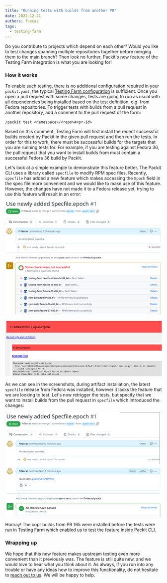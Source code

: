 ```yaml
---
title: "Running tests with builds from another PR"
date: 2022-12-21
authors: fnecas
tags:
  - testing-farm
---
```


Do you contribute to projects which depend on each other?
Would you like to test changes spanning multiple repositories together before merging them to the main branch?
Then look no further, Packit's new feature of the Testing Farm integration is what you are looking for!

<!--truncate-->

### How it works

To enable such testing, there is no additional configuration required in your `packit.yaml`, the typical [Testing Farm configuration](/docs/testing-farm/) is sufficient.
Once you open a pull request with some changes, tests are going to run as usual with all dependencies being installed based on the test definition, e.g. from Fedora repositories.
To trigger tests with builds from a pull request in another repository, add a comment to the pull request of the form:

    /packit test <namespace>/<repo>#<pr-id>

Based on this comment, Testing Farm will first install the recent successful builds created by Packit in the given pull request and then run the tests.
In order for this to work, there must be successful builds for the targets that you are running tests for.
For example, if you are testing against Fedora 36, the pull request that you want to install builds from must contain a successful Fedora 36 build by Packit.

Let's look at a simple example to demonstrate this feature better.
The Packit CLI uses a library called `specfile` to modify RPM spec files.
Recently, `specfile` has added a new feature which makes accessing the `Epoch` field in the spec file more convenient and we would like to make use of this feature.
However, the changes have not made it to a Fedora release yet, trying to use this feature will result in an error:

![Tests in Testing Farm fail](img/testing_farm_failed.png)

![Test log in Testing Farm](img/testing_farm_failed_log.png)

As we can see in the screenshots, during artifact installation, the latest `specfile` release from Fedora was installed, however it lacks the feature that we are looking to test.
Let's now retrigger the tests, but specify that we want to install builds from the pull request in `specfile` which introduced the changes:

![Retriggering tests with builds from another PR](img/testing_farm_retrigger.png)

Hooray! The copr builds from PR 165 were installed before the tests were run in Testing Farm which enabled us to test the feature inside Packit CLI.

### Wrapping up

We hope that this new feature makes upstream testing even more convenient than it previously was.
The feature is still quite new, and we would love to hear what you think about it.
As always, if you run into any trouble or have any ideas how to improve this functionality,
do not hesitate to [reach out to us](/#contact).
We will be happy to help.
